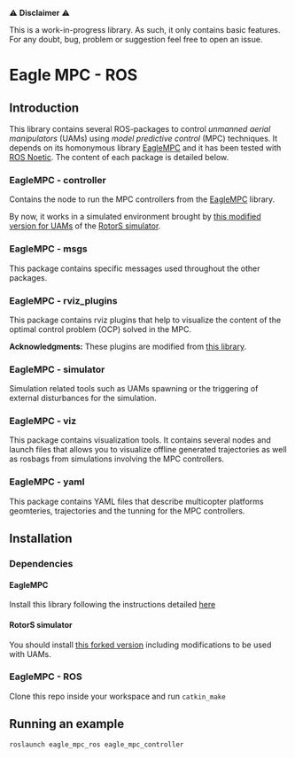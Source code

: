 :warning: **Disclaimer** :warning:

This is a work-in-progress library. As such, it only contains basic features. For any doubt, bug, problem or suggestion feel free to open an issue. 

# Eagle MPC - ROS
## Introduction
This library contains several ROS-packages to control *unmanned aerial manipulators* (UAMs) using *model predictive control* (MPC) techniques.
It depends on its homonymous library [EagleMPC](https://github.com/PepMS/eagle-mpc) and it has been tested with [ROS Noetic](http://wiki.ros.org/noetic/Installation/Ubuntu).
The content of each package is detailed below.

### EagleMPC - controller
Contains the node to run the MPC controllers from the [EagleMPC](https://github.com/PepMS/eagle-mpc) library.

By now, it works in a simulated environment brought by [this modified version for UAMs](https://github.com/PepMS/rotors_simulator) of the [RotorS simulator](https://github.com/ethz-asl/rotors_simulator).

### EagleMPC - msgs
This package contains specific messages used throughout the other packages.

### EagleMPC - rviz_plugins
This package contains rviz plugins that help to visualize the content of the optimal control problem (OCP) solved in the MPC.

**Acknowledgments:** These plugins are modified from [this library](https://github.com/loco-3d/whole_body_state_rviz_plugin).

### EagleMPC - simulator
Simulation related tools such as UAMs spawning or the triggering of external disturbances for the simulation.

### EagleMPC - viz
This package contains visualization tools. It contains several nodes and launch files that allows you to visualize offline generated trajectories as well as rosbags from simulations involving the MPC controllers.

### EagleMPC - yaml
This package contains YAML files that describe multicopter platforms geomteries, trajectories and the tunning for the MPC controllers.

## Installation
### Dependencies

#### EagleMPC
Install this library following the instructions detailed [here](https://github.com/PepMS/eagle-mpc)

#### RotorS simulator
You should install [this forked version](https://github.com/ethz-asl/rotors_simulator) including modifications to be used with UAMs.

### EagleMPC - ROS
Clone this repo inside your workspace and run `catkin_make`

## Running an example
```
roslaunch eagle_mpc_ros eagle_mpc_controller
```


